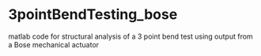 # 3pointBendTesting_bose
matlab code for structural analysis of a 3 point bend test using output from a Bose mechanical actuator 
